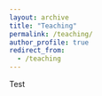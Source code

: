 ```yaml
---
layout: archive
title: "Teaching"
permalink: /teaching/
author_profile: true
redirect_from:
  - /teaching
---
```



Test